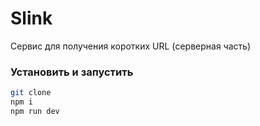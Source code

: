 # Slink

Сервис для получения коротких URL (серверная часть)


### Установить и запустить

```sh
git clone
npm i
npm run dev
```